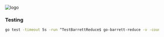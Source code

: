 ![logo](https://socialify.git.ci/zkweb3/go-barrett-reduce/image?description=1&descriptionEditable=Barrett%20reduction%20algorithm%20implemented%20in%20go&forks=1&issues=1&language=1&name=1&pattern=Floating%20Cogs&pulls=1&stargazers=1&theme=Light)

### Testing
```bash
go test -timeout 5s -run ^TestBarrettReduce$ go-barrett-reduce -v -count=1
```

